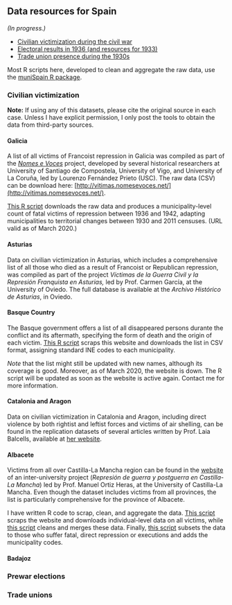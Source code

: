## Data resources for Spain

*(In progress.)*

* [Civilian victimization during the civil war](#civilian-victimization)
* [Electoral results in 1936 (and resources for 1933)](#prewar-elections)
* [Trade union presence during the 1930s](#trade-unions)

Most R scripts here, developed to clean and aggregate the raw data, use the [muniSpain R package](https://github.com/franvillamil/muniSpain).

### Civilian victimization

**Note:** If using any of this datasets, please cite the original source in each case. Unless I have explicit permission, I only post the tools to obtain the data from third-party sources.

#### Galicia

A list of all victims of Francoist repression in Galicia was compiled as part of the [*Nomes e Voces*](http://www.nomesevoces.net/) project, developed by several historical researchers at University of Santiago de Compostela, University of Vigo, and University of La Coruña, led by Lourenzo Fernández Prieto (USC). The raw data (CSV) can be download here: [http://vitimas.nomesevoces.net/](http://vitimas.nomesevoces.net/).

[This R script](https://github.com/franvillamil/franvillamil.github.io/blob/master/R/victims_galicia.R) downloads the raw data and produces a municipality-level count of fatal victims of repression between 1936 and 1942, adapting municipalities to territorial changes between 1930 and 2011 censuses. (URL valid as of March 2020.)

#### Asturias

Data on civilian victimization in Asturias, which includes a comprehensive list of all those who died as a result of Francoist or Republican repression, was compiled as part of the project *Víctimas de la Guerra Civil y la Represión Franquista en Asturias,* led by Prof. Carmen García, at the University of Oviedo. The full database is available at the *Archivo Histórico de Asturias*, in Oviedo.

#### Basque Country

The Basque government offers a list of all disappeared persons durante the conflict and its aftermath, specifying the form of death and the origin of each victim. [This R script](https://github.com/franvillamil/franvillamil.github.io/blob/master/R/victims_euskadi_scrap.R) scraps this website and downloads the list in CSV format, assigning standard INE codes to each municipality.

*Note* that the list might still be updated with new names, although its coverage is good. Moreover, as of March 2020, the website is down. The R script will be updated as soon as the website is active again. Contact me for more information.

#### Catalonia and Aragon

Data on civilian victimization in Catalonia and Aragon, including direct violence by both rightist and leftist forces and victims of air shelling, can be found in the replication datasets of several articles written by Prof. Laia Balcells, available at [her website](https://laiabalcells.com/).

#### Albacete

Victims from all over Castilla-La Mancha region can be found in the [website](http://victimasdeladictadura.es/) of an inter-university project (*Represión de guerra y postguerra en Castilla-La Mancha*) led by Prof. Manuel Ortiz Heras, at the University of Castilla-La Mancha. Even though the dataset includes victims from all provinces, the list is particularly comprehensive for the province of Albacete.

I have written R code to scrap, clean, and aggregate the data. [This script](https://github.com/franvillamil/franvillamil.github.io/blob/master/R/victims_albacete_scrap.R) scraps the website and downloads individual-level data on all victims, while [this script](https://github.com/franvillamil/franvillamil.github.io/blob/master/R/victims_albacete_clean.R) cleans and merges these data. Finally, [this script](https://github.com/franvillamil/franvillamil.github.io/blob/master/R/victims_albacete.R) subsets the data to those who suffer fatal, direct repression or executions and adds the municipality codes.

#### Badajoz

### Prewar elections

### Trade unions
